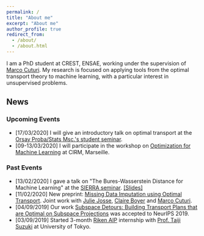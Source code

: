 ```yaml
---
permalink: /
title: "About me"
excerpt: "About me"
author_profile: true
redirect_from:
  - /about/
  - /about.html
---
```




I am a PhD student at CREST, ENSAE, working under the supervision of [Marco Cuturi](http://marcocuturi.net). My research is focused on applying tools from the optimal transport theory to machine learning, with a particular interest in unsupervised problems.

## News ##

### Upcoming Events ###
* [17/03/2020] I will give an introductory talk on optimal transport at the [Orsay Proba/Stats Msc.'s student seminar](https://www.math.u-psud.fr/-Seminaire-des-eleves-?lang=fr).
* [09-13/03/2020] I will participate in the workshop on [Optimization for Machine Learning](https://conferences.cirm-math.fr/2133.html) at CIRM, Marseille.



### Past Events ###
* [13/02/2020] I gave a talk on "The Bures-Wasserstein Distance for Machine Learning" at the [SIERRA seminar](https://www.di.ens.fr/sierra/seminars.php). [[Slides]](https://borismuzellec.github.io/publications/bures_wasserstein_ml.pdf)
* [11/02/2020] New preprint: [Missing Data Imputation using Optimal Transport](http://arxiv.org/abs/2002.03860). Joint work with [Julie Josse](http://juliejosse.com), [Claire Boyer](http://www.lpsm.paris/pageperso/boyer/) and [Marco Cuturi](http://marcocuturi.net).
* [04/09/2019] Our work [Subspace Detours: Building Transport Plans that are Optimal on Subspace Projections](https://arxiv.org/abs/1905.10099) was accepted to NeurIPS 2019.
* [03/09/2019] Started 3-month [Riken AIP](https://aip.riken.jp) internship with [Prof. Taiji Suzuki](http://ibis.t.u-tokyo.ac.jp/suzuki/) at University of Tokyo.
